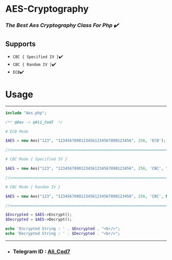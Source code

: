 # AES-Cryptography #
### *The Best Aes Cryptography Class For Php ✔️*

## Supports

- `CBC { Specified IV }`✔️
- `CBC { Random IV }`✔️
- `ECB`✔️


# **Usage** #
---
```php
include "Aes.php";

/** @Dev -> @Ali_Cod7  */

# ECB Mode

$AES = new Aes("123", "12345678901234561234567890123456", 256, 'ECB');

//=================================================================================================\\

# CBC Mode { Specified IV }

$AES = new Aes("123", "12345678901234561234567890123456", 256, 'CBC', "1234567891234567");

//=================================================================================================\\

# CBC Mode { Random IV }

$AES = new Aes("123", "12345678901234561234567890123456", 256, 'CBC', Null);

//=================================================================================================\\

$Encrypted = $AES->Encrypt();
$Decrypted = $AES->Decrypt();

echo 'Encrypted String : ' . $Encrypted . "<br/>";
echo 'Decrypted String : ' . $Decrypted . "<br/>";

```
---

- ### **Telegram ID : [Ali_Cod7](https://T.me/Ali_Cod7)**
